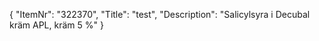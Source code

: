 {
  "ItemNr": "322370",
  "Title": "test",
  "Description": "Salicylsyra i Decubal kräm APL, kräm 5 %"
}